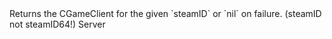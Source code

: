 <function name="GetClientBySteamID" parent="gameserver" type="libraryfunc">
	<description>
		Returns the CGameClient for the given `steamID` or `nil` on failure. (steamID not steamID64!)
		<added version="0.8"></added>
	</description>
	<realm>Server</realm>
	<args>
		<arg name="steamID" type="string"></arg>
	</args>
	<rets>
		<ret name="client" type="CGameClient"></ret>
	</rets>
</function>